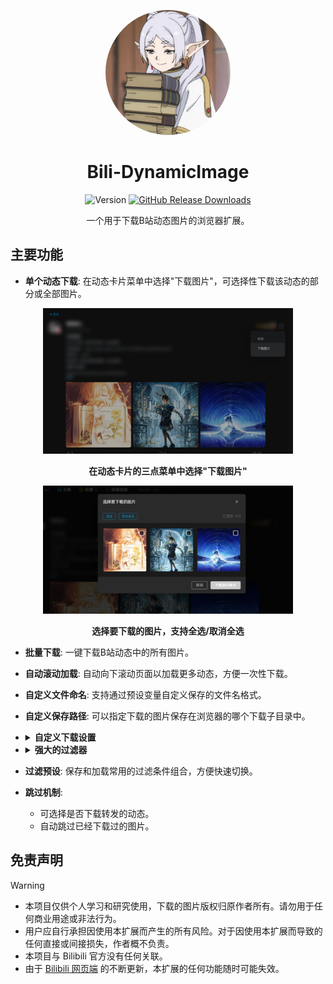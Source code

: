 <p align="center">
  <img src="https://github.com/JustKanade/Bili-DynamicImage/blob/main/.readme/logo.png" alt="Bili-DynamicImage Logo" width="200px" style="border-radius:200px;">
</p>

<h1 align="center">Bili-DynamicImage</h1>

<p align="center">


  <img src="https://img.shields.io/github/manifest-json/v/JustKanade/Bili-DynamicImage" alt="Version">

  <a href="https://github.com/JustKanade/Bili-DynamicImage/releases">
    <img src="https://img.shields.io/github/downloads/JustKanade/Bili-DynamicImage/total" alt="GitHub Release Downloads">
  </a>

</p>

<p align="center">
  一个用于下载B站动态图片的浏览器扩展。
</p>

## 主要功能

- **单个动态下载**: 在动态卡片菜单中选择"下载图片"，可选择性下载该动态的部分或全部图片。

<p align="center">
  <img src="https://github.com/JustKanade/Bili-DynamicImage/blob/main/.readme/single1.png" alt="动态菜单中的下载选项" width="400px">
</p>

<p align="center">
  <strong>在动态卡片的三点菜单中选择"下载图片"</strong>
</p>

<p align="center">
  <img src="https://github.com/JustKanade/Bili-DynamicImage/blob/main/.readme/single2.png" alt="图片选择界面" width="400px">
</p>

<p align="center">
  <strong>选择要下载的图片，支持全选/取消全选</strong>
</p>


- **批量下载**: 一键下载B站动态中的所有图片。
- **自动滚动加载**: 自动向下滚动页面以加载更多动态，方便一次性下载。
- **自定义文件命名**: 支持通过预设变量自定义保存的文件名格式。
- **自定义保存路径**: 可以指定下载的图片保存在浏览器的哪个下载子目录中。
- <details>
  <summary><strong>自定义下载设置</strong></summary>
  
  - 调整下载间隔，避免请求过于频繁。
  - 设置失败重试次数。
  - 限制最大下载数量。
  </details>
- <details>
  <summary><strong>强大的过滤器</strong></summary>
  
  - **按日期筛选**: 只下载指定时间范围内的动态。
  - **按关键词筛选**: 根据包含或排除的关键词过滤动态内容。
  - **按图片数量筛选**: 只下载图片数量在特定范围内的动态。
  - **按动态类型筛选**: 选择下载普通、转发、视频或文章类型的动态。
  </details>
- **过滤预设**: 保存和加载常用的过滤条件组合，方便快速切换。
- **跳过机制**:
  - 可选择是否下载转发的动态。
  - 自动跳过已经下载过的图片。

## 免责声明

> [!WARNING]
> - 本项目仅供个人学习和研究使用，下载的图片版权归原作者所有。请勿用于任何商业用途或非法行为。
> - 用户应自行承担因使用本扩展而产生的所有风险。对于因使用本扩展而导致的任何直接或间接损失，作者概不负责。
> - 本项目与 Bilibili 官方没有任何关联。
> - 由于 [Bilibili 网页端](https://www.bilibili.com) 的不断更新，本扩展的任何功能随时可能失效。
